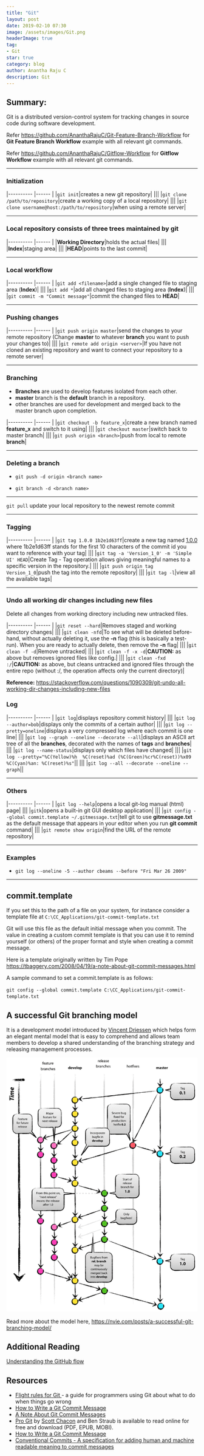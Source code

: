 ```yaml
---
title: "Git"
layout: post
date: 2019-02-10 07:30
image: /assets/images/Git.png
headerImage: true
tag:
- Git
star: true
category: blog
author: Anantha Raju C
description: Git
---
```


## Summary:

Git is a distributed version-control system for tracking changes in source code during software development.

Refer https://github.com/AnanthaRajuC/Git-Feature-Branch-Workflow for **Git Feature Branch Workflow** example with all relevant git commands.

Refer https://github.com/AnanthaRajuC/Gitflow-Workflow for **Gitflow Workflow** example with all relevant git commands.

---

### Initialization

|----------	|------	|
|`git init`|creates a new git repository|
|||
|`git clone /path/to/repository`|create a working copy of a local repository|
|||
|`git clone username@host:/path/to/repository`|when using a remote server|

---

### Local repository consists of three **trees** maintained by git

|----------	|------	|
|**Working Directory**|holds the actual files|
|||
|**Index**|staging area|
|||
|**HEAD**|points to the last commit|

---

### Local workflow

|----------	|------	|
|`git add <filename>`|add a single changed file to staging area (**Index**)|
|||
|`git add *`|add all changed files to staging area (**Index**)|
|||
|`git commit -m "Commit message"`|commit the changed files to **HEAD**|

---

### Pushing changes

|----------	|------	|
|`git push origin master`|send the changes to your remote repository (Change **master** to whatever **branch** you want to push your changes to)|
|||
|`git remote add origin <server>`|If you have not cloned an existing repository and want to connect your repository to a remote server|

---

### Branching

- **Branches** are used to develop features isolated from each other.
- **master** branch is the **default** branch in a repository.
- other branches are used for development and merged back to the master branch upon completion.

|----------	|------	|
|`git checkout -b feature_x`|create a new branch named **feature_x** and switch to it using|
|||
|`git checkout master`|switch back to master branch|
|||
|`git push origin <branch>`|push from local to remote **branch**|

---

### Deleting a branch

- `git push -d origin <branch name>`

- `git branch -d <branch name>`

---

`git pull` update your local repository to the newest remote commit

---

### Tagging

|----------	|------	|
|`git tag 1.0.0 1b2e1d63ff`|create a new tag named <a href="https://semver.org/" target="_blank" >1.0.0</a> where 1b2e1d63ff stands for the first 10 characters of the commit id you want to reference with your tag|
|||
|`git tag -a 'Version_1_0' -m 'Simple UI' HEAD`|Create Tag - Tag operation allows giving meaningful names to a specific version in the repository.|
|||
|`git push origin tag Version_1_0`|push the tag into the remote repository|
|||
|`git tag -l`|view all the available tags|

---

### Undo all working dir changes including new files

Delete all changes from working directory including new untracked files.

|----------	|------	|
|`git reset --hard`|Removes staged and working directory changes|
|||
|`git clean -nfd`|To see what will be deleted before-hand, without actually deleting it, use the **-n** flag (this is basically a test-run). When you are ready to actually delete, then remove the **-n** flag|
|||
|`git clean -f -d`|Remove untracked|
|||
|`git clean -f -x -d`|**CAUTION:** as above but removes ignored files like config.|
|||
|`git clean -fxd :/`|**CAUTION:** as above, but cleans untracked and ignored files through the entire repo (without :/, the operation affects only the current directory)|
 
**Reference:** https://stackoverflow.com/questions/1090309/git-undo-all-working-dir-changes-including-new-files

### Log

|----------	|------	|
|`git log`|displays repository commit history|
|||
|`git log --author=bob`|displays only the commits of a certain author|
|||
|`git log --pretty=oneline`|displays a very compressed log where each commit is one line|
|||
|`git log --graph --oneline --decorate --all`|displays an ASCII art tree of all the **branches**, decorated with the names of **tags** and **branches**|
|||
|`git log --name-status`|displays only which files have changed|
|||
|`git log --pretty="%C(Yellow)%h  %C(reset)%ad (%C(Green)%cr%C(reset))%x09 %C(Cyan)%an: %C(reset)%s"`||
|||
|`git log --all --decorate --oneline --graph`||

---

### Others

|----------	|------	|
|`git log --help`|opens a local git-log manual (html) page|
|||
|`gitk`|opens a built-in git GUI desktop application|
|||
|`git config --global commit.template ~/.gitmessage.txt`|tell git to use **gitmessage.txt** as the default message that appears in your editor when you run **git commit** command|
|||
|`git remote show origin`|find the URL of the remote repository|

---

### Examples

- `git log --oneline -5 --author cbeams --before "Fri Mar 26 2009"`

---

## commit.template

If you set this to the path of a file on your system, for instance consider a template file at                     `C:\CC_Applications/git-commit-template.txt` 

<script src="https://gist.github.com/AnanthaRajuC/7c064859b3ef1c046c3070801e512001.js?file=git-commit-template.txt"></script>

Git will use this file as the default initial message when you commit. The value in creating a custom commit template is that you can use it to remind yourself (or others) of the proper format and style when creating a commit message.

Here is a template originally written by Tim Pope <https://tbaggery.com/2008/04/19/a-note-about-git-commit-messages.html>

A sample command to set a commit.template is as follows:

`git config --global commit.template C:\CC_Applications/git-commit-template.txt` 

## A successful Git branching model

It is a development model introduced by <a href="https://nvie.com/about/" target="_blank" >Vincent Driessen</a> which helps form an elegant mental model that is easy to comprehend and allows team members to develop a shared understanding of the branching strategy and releasing management processes.

![image](/assets/images/git-model@2x.png)

Read more about the model here, <https://nvie.com/posts/a-successful-git-branching-model/> 

## Additional Reading

<a href="https://guides.github.com/introduction/flow/" target="_blank" >Understanding the GitHub flow</a>

## Resources

- <a href="https://github.com/k88hudson/git-flight-rules" target="_blank" >Flight rules for Git </a>- a guide for programmers using Git about what to do when things go wrong
- <a href="https://chris.beams.io/posts/git-commit/" target="_blank" >How to Write a Git Commit Message</a>
- <a href="https://tbaggery.com/2008/04/19/a-note-about-git-commit-messages.html" target="_blank" >A Note About Git Commit Messages</a>
- <a href="https://nvie.com/posts/a-successful-git-branching-model/" target="_blank" >Pro Git</a> by <a href="http://scottchacon.com/about.html" target="_blank" >Scott Chacon</a> and Ben Straub is available to read online for free and download (PDF, EPUB, MOBI).
- <a href="https://chris.beams.io/posts/git-commit/" target="_blank" >How to Write a Git Commit Message</a>
- <a href="https://www.conventionalcommits.org/en/v1.0.0/" target="_blank" >Conventional Commits - A specification for adding human and machine readable meaning to commit messages</a>

